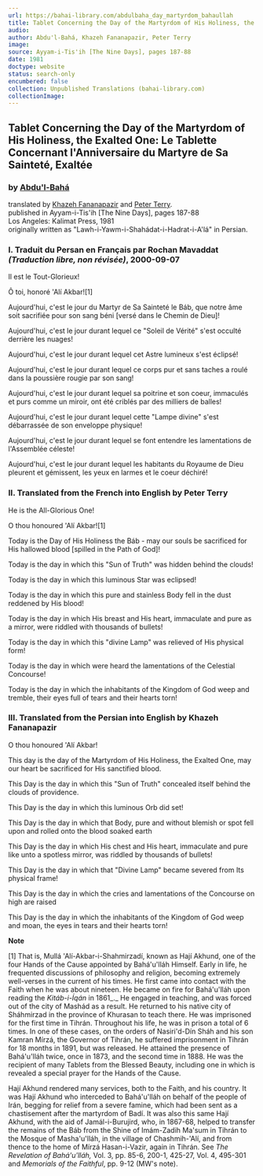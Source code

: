 ```yaml
---
url: https://bahai-library.com/abdulbaha_day_martyrdom_bahaullah
title: Tablet Concerning the Day of the Martyrdom of His Holiness, the Exalted One: Le Tablette Concernant l'Anniversaire du Martyre de Sa Sainteté, Exaltée
audio: 
author: Abdu'l-Bahá, Khazeh Fananapazir, Peter Terry
image: 
source: Ayyam-i-Tis'ih [The Nine Days], pages 187-88
date: 1981
doctype: website
status: search-only
encumbered: false
collection: Unpublished Translations (bahai-library.com)
collectionImage: 
---
```



## Tablet Concerning the Day of the Martyrdom of His Holiness, the Exalted One: Le Tablette Concernant l'Anniversaire du Martyre de Sa Sainteté, Exaltée

### by [Abdu'l-Bahá](https://bahai-library.com/author/Abdu'l-Bahá)

translated by [Khazeh Fananapazir](https://bahai-library.com/author/Khazeh+Fananapazir) and [Peter Terry](https://bahai-library.com/author/Peter+Terry).  
published in Ayyam-i-Tis'ih \[The Nine Days\], pages 187-88  
Los Angeles: Kalimat Press, 1981  
originally written as "Lawh-i-Yawm-i-Shahádat-i-Hadrat-i-A'lá" in Persian.


### I. Traduit du Persan en Français par Rochan Mavaddat _(Traduction libre, non révisée)_, 2000-09-07

Il est le Tout-Glorieux!  
  
Ô toi, honoré 'Alí Akbar!\[1\]  
  
Aujourd'hui, c'est le jour du Martyr de Sa Sainteté le Báb, que notre âme soit sacrifiée pour son sang béni \[versé dans le Chemin de Dieu\]!  
  
Aujourd'hui, c'est le jour durant lequel ce "Soleil de Vérité" s'est occulté derrière les nuages!  
  
Aujourd'hui, c'est le jour durant lequel cet Astre lumineux s'est éclipsé!  
  
Aujourd'hui, c'est le jour durant lequel ce corps pur et sans taches a roulé dans la poussière rougie par son sang!  
  
Aujourd'hui, c'est le jour durant lequel sa poitrine et son coeur, immaculés et purs comme un miroir, ont été criblés par des milliers de balles!  
  
Aujourd'hui, c'est le jour durant lequel cette "Lampe divine" s'est débarrassée de son enveloppe physique!  
  
Aujourd'hui, c'est le jour durant lequel se font entendre les lamentations de l'Assemblée céleste!  
  
Aujourd'hui, c'est le jour durant lequel les habitants du Royaume de Dieu pleurent et gémissent, les yeux en larmes et le coeur déchiré!

### II. Translated from the French into English by Peter Terry

He is the All-Glorious One!  
  
O thou honoured 'Alí Akbar!\[1\]  
  
Today is the Day of His Holiness the Báb - may our souls be sacrificed for His hallowed blood \[spilled in the Path of God\]!  
  
Today is the day in which this "Sun of Truth" was hidden behind the clouds!  
  
Today is the day in which this luminous Star was eclipsed!  
  
Today is the day in which this pure and stainless Body fell in the dust reddened by His blood!  
  
Today is the day in which His breast and His heart, immaculate and pure as a mirror, were riddled with thousands of bullets!  
  
Today is the day in which this "divine Lamp" was relieved of His physical form!  
  
Today is the day in which were heard the lamentations of the Celestial Concourse!  
  
Today is the day in which the inhabitants of the Kingdom of God weep and tremble, their eyes full of tears and their hearts torn!

### III. Translated from the Persian into English by Khazeh Fananapazir

  
O thou honoured 'Alí Akbar!  
  
This day is the day of the Martyrdom of His Holiness, the Exalted One, may our heart be sacrificed for His sanctified blood.  
  
This Day is the day in which this "Sun of Truth" concealed itself behind the clouds of providence.  
  
This Day is the day in which this luminous Orb did set!  
  
This Day is the day in which that Body, pure and without blemish or spot fell upon and rolled onto the blood soaked earth  
  
This Day is the day in which His chest and His heart, immaculate and pure like unto a spotless mirror, was riddled by thousands of bullets!  
  
This Day is the day in which that "Divine Lamp" became severed from Its physical frame!  
  
This Day is the day in which the cries and lamentations of the Concourse on high are raised  
  
This Day is the day in which the inhabitants of the Kingdom of God weep and moan, the eyes in tears and their hearts torn!

**Note**

\[1\] That is, Mullá 'Alí-Akbar-i-Shahmirzadí, known as Hají Akhund, one of the four Hands of the Cause appointed by Bahá'u'lláh Himself. Early in life, he frequented discussions of philosophy and religion, becoming extremely well-verses in the current of his times. He first came into contact with the Faith when he was about nineteen. He became on fire for Bahá'u'lláh upon reading the _Kitáb-i-Íqán_ in 1861_._ He engaged in teaching, and was forced out of the city of Mashád as a result. He returned to his native city of Sháhmirzad in the province of Khurasan to teach there. He was imprisoned for the first time in Tihrán. Throughout his life, he was in prison a total of 6 times. In one of these cases, on the orders of Nasiri'd-Dín Sháh and his son Kamran Mírzá, the Governor of Tihrán, he suffered imprisonment in Tihrán for 18 months in 1891, but was released. He attained the presence of Bahá'u'lláh twice, once in 1873, and the second time in 1888. He was the recipient of many Tablets from the Blessed Beauty, including one in which is revealed a special prayer for the Hands of the Cause.

Hají Akhund rendered many services, both to the Faith, and his country. It was Hají Akhund who interceded to Bahá'u'lláh on behalf of the people of Irán, begging for relief from a severe famine, which had been sent as a chastisement after the martyrdom of Badí. It was also this same Hají Akhund, with the aid of Jamál-i-Burujird, who, in 1867-68, helped to transfer the remains of the Báb from the Shine of Imám-Zadih Ma'sum in Tihrán to the Mosque of Masha'u'lláh, in the village of Chashmih-'Alí, and from thence to the home of Mírzá Hasan-i-Vazir, again in Tihrán. See _The Revelation of Bahá'u'lláh,_ Vol. 3, pp. 85-6, 200-1, 425-27, Vol. 4, 495-301 and _Memorials of the Faithful_, pp. 9-12 (MW's note).